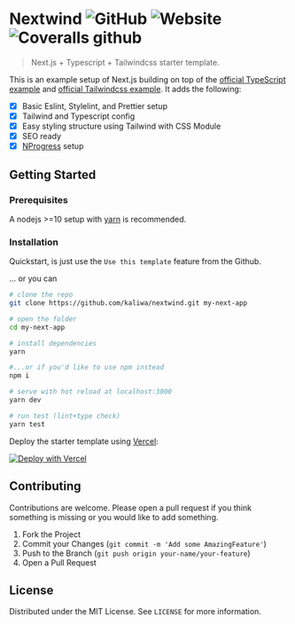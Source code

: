# Nextwind ![GitHub](https://img.shields.io/github/license/kaliwa/nextwind?style=flat-square) ![Website](https://img.shields.io/website?down_color=red&down_message=offline&style=flat-square&up_color=teal&up_message=online&url=https%3A%2F%2Fnextwind.vercel.app) ![Coveralls github](https://img.shields.io/coveralls/github/kaliwa/nextwind?style=flat-square)

> Next.js + Typescript + Tailwindcss starter template.

This is an example setup of Next.js building on top of the [official TypeScript example](https://github.com/vercel/next.js/tree/canary/examples/with-typescript) and [official Tailwindcss example](https://github.com/vercel/next.js/tree/canary/examples/with-tailwindcss). It adds the following:
- [x] Basic Eslint, Stylelint, and Prettier setup
- [x] Tailwind and Typescript config
- [x] Easy styling structure using Tailwind with CSS Module
- [x] SEO ready
- [x] [NProgress](https://www.npmjs.com/package/nprogress) setup

<!-- GETTING STARTED -->
## Getting Started

### Prerequisites
A nodejs >=10 setup with [yarn](https://yarnpkg.com) is recommended.

### Installation
Quickstart, is just use the ``Use this template`` feature from the Github.

... or you can 

```bash
# clone the repo
git clone https://github.com/kaliwa/nextwind.git my-next-app

# open the folder
cd my-next-app

# install dependencies
yarn

#...or if you'd like to use npm instead
npm i

# serve with hot reload at localhost:3000
yarn dev

# run test (lint+type check)
yarn test
```

Deploy the starter template using [Vercel](https://vercel.com):

[![Deploy with Vercel](https://vercel.com/button)](https://vercel.com/import/project?template=https://github.com/kaliwa/nextwind)

<!-- CONTRIBUTING -->
## Contributing

Contributions are welcome. Please open a pull request if you think something is missing or you would like to add something.
1. Fork the Project
2. Commit your Changes (`git commit -m 'Add some AmazingFeature'`)
3. Push to the Branch (`git push origin your-name/your-feature`)
4. Open a Pull Request

<!-- LICENSE -->
## License

Distributed under the MIT License. See `LICENSE` for more information.
